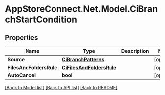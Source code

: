 # AppStoreConnect.Net.Model.CiBranchStartCondition

## Properties

Name | Type | Description | Notes
------------ | ------------- | ------------- | -------------
**Source** | [**CiBranchPatterns**](CiBranchPatterns.md) |  | [optional] 
**FilesAndFoldersRule** | [**CiFilesAndFoldersRule**](CiFilesAndFoldersRule.md) |  | [optional] 
**AutoCancel** | **bool** |  | [optional] 

[[Back to Model list]](../README.md#documentation-for-models) [[Back to API list]](../README.md#documentation-for-api-endpoints) [[Back to README]](../README.md)

